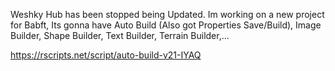 Weshky Hub has been stopped being Updated.
Im working on a new project for Babft, Its gonna have Auto Build (Also got Properties Save/Build), Image Builder, Shape Builder, Text Builder, Terrain Builder,...

https://rscripts.net/script/auto-build-v21-IYAQ
